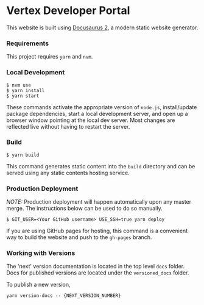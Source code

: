 # Vertex Developer Portal

This website is built using [Docusaurus 2](https://v2.docusaurus.io/), a modern static website generator.

### Requirements

This project requires `yarn` and `nvm`.

### Local Development

```shell
$ nvm use
$ yarn install
$ yarn start
```

These commands activate the appropriate version of `node.js`, install/update package dependencies, start a local development server,
and open up a browser window pointing at the local dev server. Most changes are reflected live without having to restart the server.

### Build

```shell
$ yarn build
```

This command generates static content into the `build` directory and can be served using any static contents hosting service.

### Production Deployment

_NOTE:_ Production deployment will happen automatically upon any master merge. The instructions below can be used to do so manually.

```shell
$ GIT_USER=<Your GitHub username> USE_SSH=true yarn deploy
```

If you are using GitHub pages for hosting, this command is a convenient way to build the website and push to the `gh-pages` branch.

### Working with Versions

The 'next' version documentation is located in the top level `docs` folder. Docs for published versions are located under the `versioned_docs` folder.

To publish a new version,

```shell
yarn version-docs -- {NEXT_VERSION_NUMBER}
```
